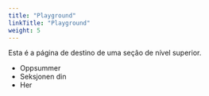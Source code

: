 ```yaml
---
title: "Playground"
linkTitle: "Playground"
weight: 5
---
```


Esta é a página de destino de uma seção de nível superior.

* Oppsummer
* Seksjonen din
* Her
